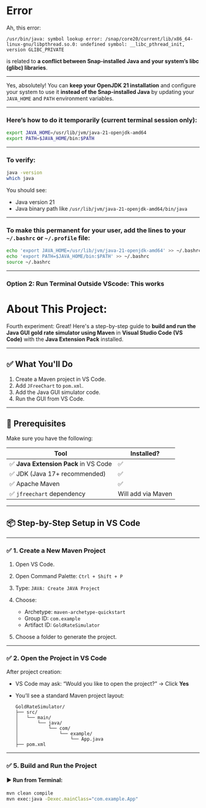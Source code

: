 # Error
Ah, this error:

```
/usr/bin/java: symbol lookup error: /snap/core20/current/lib/x86_64-linux-gnu/libpthread.so.0: undefined symbol: __libc_pthread_init, version GLIBC_PRIVATE
```

is related to **a conflict between Snap-installed Java and your system’s libc (glibc) libraries**.

---

Yes, absolutely! You can **keep your OpenJDK 21 installation** and configure your system to use it **instead of the Snap-installed Java** by updating your `JAVA_HOME` and `PATH` environment variables.

---

### Here’s how to do it **temporarily (current terminal session only):**

```bash
export JAVA_HOME=/usr/lib/jvm/java-21-openjdk-amd64
export PATH=$JAVA_HOME/bin:$PATH
```

---

### To verify:

```bash
java -version
which java
```

You should see:

* Java version 21
* Java binary path like `/usr/lib/jvm/java-21-openjdk-amd64/bin/java`

---

### To make this **permanent** for your user, add the lines to your `~/.bashrc` or `~/.profile` file:

```bash
echo 'export JAVA_HOME=/usr/lib/jvm/java-21-openjdk-amd64' >> ~/.bashrc
echo 'export PATH=$JAVA_HOME/bin:$PATH' >> ~/.bashrc
source ~/.bashrc
```

---

### Option 2: Run Terminal Outside VScode: This works


# About This Project:
Fourth experiment:
Great! Here's a step-by-step guide to **build and run the Java GUI gold rate simulator using Maven** in **Visual Studio Code (VS Code)** with the **Java Extension Pack** installed.

---

## ✅ What You'll Do

1. Create a Maven project in VS Code.
2. Add `JFreeChart` to `pom.xml`.
3. Add the Java GUI simulator code.
4. Run the GUI from VS Code.

---

## 🧰 Prerequisites

Make sure you have the following:

| Tool                                 | Installed?         |
| ------------------------------------ | ------------------ |
| ✅ **Java Extension Pack** in VS Code | ✅                  |
| ✅ JDK (Java 17+ recommended)         | ✅                  |
| ✅ Apache Maven                       | ✅                  |
| ✅ `jfreechart` dependency            | Will add via Maven |

---

## 📦 Step-by-Step Setup in VS Code

---

### ✅ 1. **Create a New Maven Project**

1. Open VS Code.
2. Open Command Palette: `Ctrl + Shift + P`
3. Type: `JAVA: Create JAVA Project`
4. Choose:

   * Archetype: `maven-archetype-quickstart`
   * Group ID: `com.example`
   * Artifact ID: `GoldRateSimulator`
5. Choose a folder to generate the project.

---

### ✅ 2. **Open the Project in VS Code**

After project creation:

* VS Code may ask: “Would you like to open the project?” → Click **Yes**
* You’ll see a standard Maven project layout:

  ```
  GoldRateSimulator/
  ├── src/
  │   └── main/
  │       └── java/
  │           └── com/
  │               └── example/
  │                   └── App.java
  ├── pom.xml
  ```

---


### ✅ 5. **Build and Run the Project**

#### ▶️ Run from Terminal:

```bash
mvn clean compile
mvn exec:java -Dexec.mainClass="com.example.App"
```

